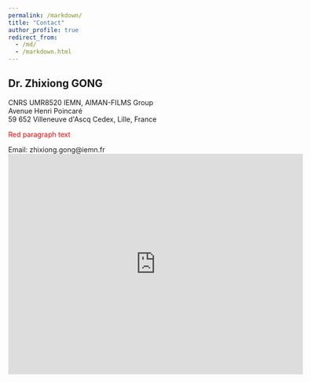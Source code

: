 ```yaml
---
permalink: /markdown/
title: "Contact"
author_profile: true
redirect_from: 
  - /md/
  - /markdown.html
---
```


## Dr. Zhixiong GONG

CNRS UMR8520 IEMN, AIMAN-FILMS Group<br />
Avenue Henri Poincaré<br />
59 652 Villeneuve d'Ascq Cedex, Lille, France<br />
<p style="color:rgb(255,0,0);">Red paragraph text</p>
Email: zhixiong.gong@iemn.fr<br />

<iframe src="https://www.google.com/maps/embed?pb=!1m18!1m12!1m3!1d2532.256772864917!2d3.135744315900272!3d50.603766084186574!2m3!1f0!2f0!3f0!3m2!1i1024!2i768!4f13.1!3m3!1m2!1s0x47c2d6518757961d%3A0xc7e0c4805cba4276!2sInstitut%20d&#39;%C3%A9lectronique%20de%20micro%C3%A9lectronique%20et%20de%20nanotechnologie!5e0!3m2!1szh-CN!2sfr!4v1637404404365!5m2!1szh-CN!2sfr" width="600" height="450" style="border:0;" allowfullscreen="" loading="lazy"></iframe>
